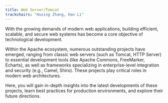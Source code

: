 ```yaml
---
title: Web Server/Tomcat
trackchairs: "Huxing Zhang, Han Li"
---
```


With the growing demands of modern web applications, building efficient, scalable, and secure web systems has become a core objective of technological development.  

Within the Apache ecosystem, numerous outstanding projects have emerged, ranging from classic web servers (such as Tomcat, HTTP Server) to essential development tools (like Apache Commons, FreeMarker, Echarts), as well as frameworks specializing in enterprise-level integration and security (e.g., Camel, Shiro). These projects play critical roles in modern web architectures.  

Here, you will gain in-depth insights into the latest developments of these projects, learn best practices for production environments, and explore their future directions.

